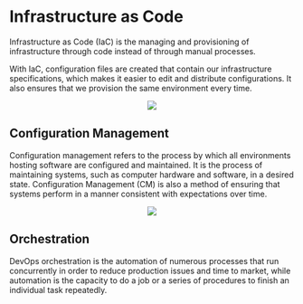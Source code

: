 # Infrastructure as Code

Infrastructure as Code (IaC) is the managing and provisioning of infrastructure through code instead of through manual processes.

With IaC, configuration files are created that contain our infrastructure specifications, which makes it easier to edit and distribute configurations. It also ensures that we provision the same environment every time.

<p align="center">
  <img src="https://user-images.githubusercontent.com/110366380/201673974-caa11261-34bb-46db-b5f9-042169b1501e.png">
</p>

## Configuration Management

Configuration management refers to the process by which all environments hosting software are configured and maintained. It is the process of maintaining systems, such as computer hardware and software, in a desired state. Configuration Management (CM) is also a method of ensuring that systems perform in a manner consistent with expectations over time.

<p align="center">
  <img src="https://user-images.githubusercontent.com/110366380/201675173-4b8077fe-8679-4b2c-84d0-de012951f334.png">
</p>

## Orchestration

DevOps orchestration is the automation of numerous processes that run concurrently in order to reduce production issues and time to market, while automation is the capacity to do a job or a series of procedures to finish an individual task repeatedly.
